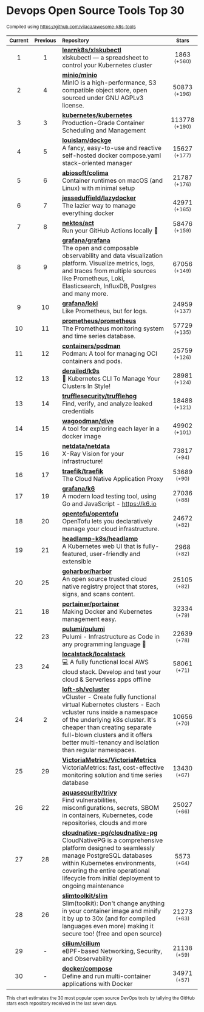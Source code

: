 # Devops Open Source Tools Top 30
<sup>Compiled using https://github.com/vilaca/awesome-k8s-tools</sup>
<div align="center">

|<sub>Current</sub>|<sub>Previous</sub>|<sub>Repository</sub>|<sub>Stars</sub>|
|:---:|:---:|:---|:---:|
|1|1|[**learnk8s/xlskubectl**](https://github.com/learnk8s/xlskubectl)<br/>xlskubectl — a spreadsheet to control your Kubernetes cluster|1863 <sup>(+560)</sup>|
|2|4|[**minio/minio**](https://github.com/minio/minio)<br/>MinIO is a high-performance, S3 compatible object store, open sourced under GNU AGPLv3 license.|50873 <sup>(+196)</sup>|
|3|3|[**kubernetes/kubernetes**](https://github.com/kubernetes/kubernetes)<br/>Production-Grade Container Scheduling and Management|113778 <sup>(+190)</sup>|
|4|5|[**louislam/dockge**](https://github.com/louislam/dockge)<br/>A fancy, easy-to-use and reactive self-hosted docker compose.yaml stack-oriented manager|15627 <sup>(+177)</sup>|
|5|6|[**abiosoft/colima**](https://github.com/abiosoft/colima)<br/>Container runtimes on macOS (and Linux) with minimal setup|21787 <sup>(+176)</sup>|
|6|7|[**jesseduffield/lazydocker**](https://github.com/jesseduffield/lazydocker)<br/>The lazier way to manage everything docker|42971 <sup>(+165)</sup>|
|7|8|[**nektos/act**](https://github.com/nektos/act)<br/>Run your GitHub Actions locally 🚀|58476 <sup>(+159)</sup>|
|8|9|[**grafana/grafana**](https://github.com/grafana/grafana)<br/>The open and composable observability and data visualization platform. Visualize metrics, logs, and traces from multiple sources like Prometheus, Loki, Elasticsearch, InfluxDB, Postgres and many more. |67056 <sup>(+149)</sup>|
|9|10|[**grafana/loki**](https://github.com/grafana/loki)<br/>Like Prometheus, but for logs.|24959 <sup>(+137)</sup>|
|10|11|[**prometheus/prometheus**](https://github.com/prometheus/prometheus)<br/>The Prometheus monitoring system and time series database.|57729 <sup>(+135)</sup>|
|11|12|[**containers/podman**](https://github.com/containers/podman)<br/>Podman: A tool for managing OCI containers and pods.|25759 <sup>(+126)</sup>|
|12|13|[**derailed/k9s**](https://github.com/derailed/k9s)<br/>🐶 Kubernetes CLI To Manage Your Clusters In Style!|28981 <sup>(+124)</sup>|
|13|14|[**trufflesecurity/trufflehog**](https://github.com/trufflesecurity/trufflehog)<br/>Find, verify, and analyze leaked credentials|18488 <sup>(+121)</sup>|
|14|15|[**wagoodman/dive**](https://github.com/wagoodman/dive)<br/>A tool for exploring each layer in a docker image|49902 <sup>(+101)</sup>|
|15|16|[**netdata/netdata**](https://github.com/netdata/netdata)<br/>X-Ray Vision for your infrastructure!|73817 <sup>(+94)</sup>|
|16|17|[**traefik/traefik**](https://github.com/traefik/traefik)<br/>The Cloud Native Application Proxy|53689 <sup>(+90)</sup>|
|17|19|[**grafana/k6**](https://github.com/grafana/k6)<br/>A modern load testing tool, using Go and JavaScript - https://k6.io|27036 <sup>(+88)</sup>|
|18|20|[**opentofu/opentofu**](https://github.com/opentofu/opentofu)<br/>OpenTofu lets you declaratively manage your cloud infrastructure.|24672 <sup>(+82)</sup>|
|19|21|[**headlamp-k8s/headlamp**](https://github.com/headlamp-k8s/headlamp)<br/>A Kubernetes web UI that is fully-featured, user-friendly and extensible|2968 <sup>(+82)</sup>|
|20|25|[**goharbor/harbor**](https://github.com/goharbor/harbor)<br/>An open source trusted cloud native registry project that stores, signs, and scans content.|25105 <sup>(+82)</sup>|
|21|18|[**portainer/portainer**](https://github.com/portainer/portainer)<br/>Making Docker and Kubernetes management easy.|32334 <sup>(+79)</sup>|
|22|23|[**pulumi/pulumi**](https://github.com/pulumi/pulumi)<br/>Pulumi - Infrastructure as Code in any programming language 🚀|22639 <sup>(+78)</sup>|
|23|24|[**localstack/localstack**](https://github.com/localstack/localstack)<br/>💻 A fully functional local AWS cloud stack. Develop and test your cloud & Serverless apps offline|58061 <sup>(+71)</sup>|
|24|2|[**loft-sh/vcluster**](https://github.com/loft-sh/vcluster)<br/>vCluster - Create fully functional virtual Kubernetes clusters - Each vcluster runs inside a namespace of the underlying k8s cluster. It's cheaper than creating separate full-blown clusters and it offers better multi-tenancy and isolation than regular namespaces.|10656 <sup>(+70)</sup>|
|25|29|[**VictoriaMetrics/VictoriaMetrics**](https://github.com/VictoriaMetrics/VictoriaMetrics)<br/>VictoriaMetrics: fast, cost-effective monitoring solution and time series database|13430 <sup>(+67)</sup>|
|26|22|[**aquasecurity/trivy**](https://github.com/aquasecurity/trivy)<br/>Find vulnerabilities, misconfigurations, secrets, SBOM in containers, Kubernetes, code repositories, clouds and more|25027 <sup>(+66)</sup>|
|27|28|[**cloudnative-pg/cloudnative-pg**](https://github.com/cloudnative-pg/cloudnative-pg)<br/>CloudNativePG is a comprehensive platform designed to seamlessly manage PostgreSQL databases within Kubernetes environments, covering the entire operational lifecycle from initial deployment to ongoing maintenance|5573 <sup>(+64)</sup>|
|28|26|[**slimtoolkit/slim**](https://github.com/slimtoolkit/slim)<br/>Slim(toolkit): Don't change anything in your container image and minify it by up to 30x (and for compiled languages even more) making it secure too! (free and open source)|21273 <sup>(+63)</sup>|
|29|-|[**cilium/cilium**](https://github.com/cilium/cilium)<br/>eBPF-based Networking, Security, and Observability|21138 <sup>(+59)</sup>|
|30|-|[**docker/compose**](https://github.com/docker/compose)<br/>Define and run multi-container applications with Docker|34971 <sup>(+57)</sup>|


</div>

<sub>This chart estimates the 30 most popular open source DevOps tools by tallying the GitHub stars each repository received in the last seven days.</sub>
